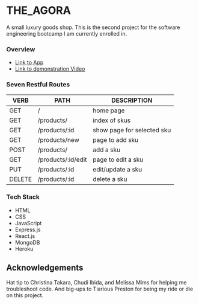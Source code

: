 # THE_AGORA
A small luxury goods shop. 
This is the second project for the software engineering bootcamp I am currently enrolled in.

### Overview
- [Link to App]()
- [Link to demonstration Video]()

### Seven Restful Routes

   VERB 		 | 		  PATH 		 |  	 DESCRIPTION
------------ | ------------- | -------------------
GET | / | home page |
GET | /products/ | index of skus |
GET | /products/:id | show page for selected sku |
GET | /products/new | page to add sku |
POST | /products/ | add a sku |
GET | /products/:id/edit | page to edit a sku |
PUT | /products/:id | edit/update a sku |
DELETE | /products/:id | delete a sku |

### Tech Stack

- HTML
- CSS
- JavaScript
- Express.js
- React.js
- MongoDB
- Heroku

## Acknowledgements

Hat tip to Christina Takara, Chudi Ibida, and Melissa Mims for helping me troubleshoot code. 
And big-ups to Tiarious Preston for being my ride or die on this project.

